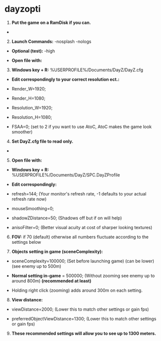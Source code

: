 # dayzopti

1. **Put the game on a RamDisk if you can.**
 *
2. **Launch Commands:** -nosplash -nologs

 * **Optional (test):** -high

 * **Open file with:**

3. **Windows key + R:** %USERPROFILE%/Documents/DayZ/DayZ.cfg

 * **Edit correspondingly to your correct resolution ect.:**

 * Render_W=1920;

 * Render_H=1080;

 * Resolution_W=1920;

 * Resolution_H=1080;

 * FSAA=0; (set to 2 if you want to use AtoC, AtoC makes the game look smoother)

4. **Set DayZ.cfg file to read only.**
 * 
5. **Open file with:**

 * **Windows key + R:** %USERPROFILE%/Documents/DayZ/SPC.DayZProfile

 * **Edit correspondingly:**

 * refresh=144; (Your monitor's refresh rate, -1 defaults to your actual refresh rate now)

 * mouseSmoothing=0;

 * shadowZDistance=50; (Shadows off but if on will help)

 * anisoFilter=0; (Better visual acuity at cost of sharper looking textures)

6. **FOV:** if 70 (default) otherwise all numbers fluctuate according to the settings below

7. **Objects setting in game (sceneComplexity):**

 * sceneComplexity=100000; (Set before launching game) (can be lower) (see enemy up to 500m)

 * **Normal setting in-game** = 500000; (Without zooming see enemy up to around 800m) **(recommended at least)**

 * Holding right click (zooming) adds around 300m on each setting.

8. **View distance:**

 * viewDistance=2000; (Lower this to match other settings or gain fps)

 * preferredObjectViewDistance=1300; (Lower this to match other settings or gain fps)

9. **These recommended settings will allow you to see up to 1300 meters.**
